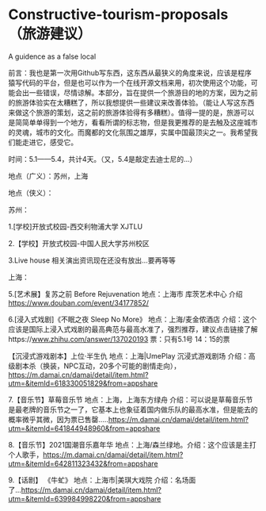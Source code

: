 # Constructive-tourism-proposals （旅游建议）
A guidence as a false local

  前言：我也是第一次用Github写东西，这东西从最狭义的角度来说，应该是程序猿写代码的平台，但是也可以作为一个在线开源文档来用，初次使用这个功能，可能会出一些错误，尽情谅解。本部分，旨在提供一个旅游目的地的方案，因为之前的旅游体验实在太糟糕了，所以我想提供一些建议来改善体验。（能让人写这东西来做这个旅游的策划，这之前的旅游体验得有多糟糕）。值得一提的是，旅游可以是简简单单得到一个地方，看看所谓的标志物，但是我更推荐的是去触及这座城市的灵魂，城市的文化。而魔都的文化氛围之雄厚，实属中国最顶尖之一。我希望我们能走进它，感受它。

 时间：5.1——5.4，共计4天。（又，5.4是敲定去迪士尼的...）


地点（广义）：苏州，上海

地点（侠义）：

苏州：

1.[学校]开放式校园-西交利物浦大学 XJTLU

2.【学校】开放式校园-中国人民大学苏州校区

3.Live house 相关演出资讯现在还没有放出...要再等等

上海：

5.[艺术展】复苏之前 Before Rejuvenation
  地点：上海市 库茨艺术中心 介绍 https://www.douban.com/event/34177852/
  
  
6.[浸入式戏剧]《不眠之夜 Sleep No More》
地点：上海/麦金侬酒店 介绍：这个应该是国际上浸入式戏剧的最高典范与最高水准了，强烈推荐，建议点击链接了解https://www.zhihu.com/answer/137020193
票：只有5.1号 14：15的票

【沉浸式游戏剧本】上位·半生仇
地点：上海|UmePlay 沉浸式游戏剧场  介绍：高级剧本杀（换装，NPC互动，20多个可能的剧情走向），https://m.damai.cn/damai/detail/item.html?utm=&itemId=618330051829&from=appshare
  
7.【音乐节】草莓音乐节
地点：上海，上海东方绿舟 介绍：可以说是草莓音乐节是最老牌的音乐节之一了，它基本上也象征着国内做乐队的最高水准，但是能去的概率微乎其微，因为票已售罄.....https://m.damai.cn/damai/detail/item.html?utm=&itemId=641844948960&from=appshare

8.【音乐节】2021国潮音乐嘉年华
地点：上海/森兰绿地。介绍：这个应该是主打个人歌手，https://m.damai.cn/damai/detail/item.html?utm=&itemId=642811323432&from=appshare

9.【话剧】 《牛虻》
地点：上海市|美琪大戏院 介绍：名场面了...https://m.damai.cn/damai/detail/item.html?utm=&itemId=639984998220&from=appshare
